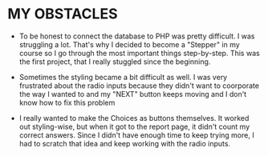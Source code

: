 # MY OBSTACLES

- To be honest to connect the database to PHP was pretty difficult. I was struggling a lot. That's why I decided to become a "Stepper" in my course so I go through the most important things step-by-step. This was the first project, that I really stuggled since the beginning.

- Sometimes the styling became a bit difficult as well. I was very frustrated about the radio inputs because they didn't want to coorporate the way I wanted to and my "NEXT" button keeps moving and I don't know how to fix this problem

- I really wanted to make the Choices as buttons themselves. It worked out styling-wise, but when it got to the report page, it didn't count my correct answers. Since I didn't have enough time to keep trying more, I had to scratch that idea and keep working with the radio inputs.